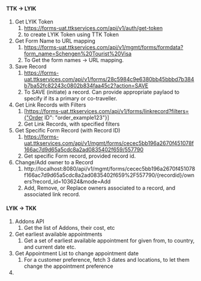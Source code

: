 #### TTK -> LYIK
1. Get LYIK Token
	1. https://forms-uat.ttkservices.com/api/v1/auth/get-token
	2. to create LYIK Token using TTK Token
2. Get Form Name to URL mapping
	1. https://forms-uat.ttkservices.com/api/v1/mgmt/forms/formdata?form_name=Schengen%20Tourist%20Visa
	2. To Get the form names -> URL mapping.
3. Save Record 
	1. https://forms-uat.ttkservices.com/api/v1/forms/28c5984c9e6380bb45bbbd7b384b7ba52fc82243c0802b834faa45c2?action=SAVE
	2. To SAVE (initiate) a record. Can provide appropriate paylaod to specify if its a primary or co-traveller.
4. Get Link Records with Filters
	1. [https://forms-uat.ttkservices.com/api/v1/forms/linkrecord?filters={"Order ID": "order_example123"}]
	2. Get Link Records, with specified filters
5. Get Specific Form Record (with Record ID)
	1. https://forms-uat.ttkservices.com/api/v1/mgmt/forms/cecec5bb196a2670f451078f166ac7d9d65a5cdc8a2ad0835402f659/557790
	2. Get specific Form record, provided record id.
6. Change/Add owner to a Record
	1. http://localhost:8080/api/v1/mgmt/forms/cecec5bb196a2670f451078f166ac7d9d65a5cdc8a2ad0835402f659%2F557790/{recordid}/owners?record_id=103624&mode=Add
	2. Add, Remove, or Replace owners associated to a record, and associated link record.

#### LYIK -> TKK
1. Addons API
	1. Get the list of Addons, their cost, etc
2. Get earliest available appointments
	1. Get a set of earliest available appointment for given from, to country, and current date etc.
3. Get Appointment List to change appointment date
	1. For a customer preference, fetch 3 dates and locations, to let them change the appointment preference
4. 